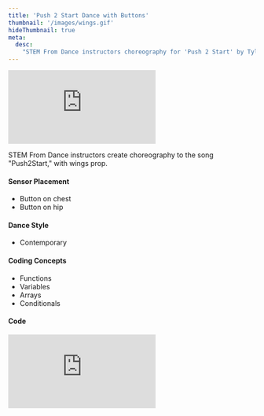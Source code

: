 ```yaml
---
title: 'Push 2 Start Dance with Buttons'
thumbnail: '/images/wings.gif'
hideThumbnail: true
meta:
  desc:
    "STEM From Dance instructors choreography for 'Push 2 Start' by Tyla"
---
```


<div class="flex justify-center">
  <iframe
    src="https://nyu.app.box.com/embed/s/s1ucd040b6ty1amwmqiocbbrq7f7f0tq?sortColumn=date"
    class="w-11/12 lg:w-2/3 aspect-video"
    frameborder="0"
    allowfullscreen
    webkitallowfullscreen
    msallowfullscreen
  ></iframe>
</div>

STEM From Dance instructors create choreography to the song "Push2Start," with wings prop.

#### Sensor Placement

+ Button on chest
+ Button on hip

#### Dance Style

+ Contemporary

#### Coding Concepts

+ Functions
+ Variables
+ Arrays
+ Conditionals

#### Code

<div class="flex justify-center">
  <div style="position:relative;width:80%;padding-bottom:56.25%; /* 16:9 */ overflow:hidden;">
    <iframe
      src="https://maker.makecode.com/#pub:_0UobdDd4PA6A"
      class="absolute inset-0 w-full h-full"
      frameborder="0"
      sandbox="allow-popups allow-forms allow-scripts allow-same-origin"
    ></iframe>
  </div>
</div>
